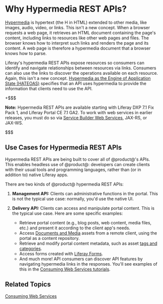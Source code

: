 # Why Hypermedia REST APIs? [](id=why-hypermedia-rest-apis)

[Hypermedia](https://en.wikipedia.org/wiki/Hypermedia) is hypertext (the H in
HTML) extended to other media, like images, audio, video, or links. This isn't
a new concept. When a browser requests a web page, it retrieves an HTML document
containing the page's content, including links to resources like other web pages
and files. The browser knows how to interpret such links and renders the page
and its content. A web page is therefore a hypermedia document that a browser
knows how to parse. 

Liferay's hypermedia REST APIs expose resources so consumers can identify and
navigate relationships between resources via links. Consumers can also use the
links to discover the operations available on each resource. Again, this isn't
a new concept. [Hypermedia as the Engine of Application State
(HATEOAS)](https://en.wikipedia.org/wiki/HATEOAS) specifies that an API uses
hypermedia to provide the information that clients need to use the API. 

+$$$

**Note:** Hypermedia REST APIs are available starting with Liferay DXP 7.1 Fix 
Pack 1, and Liferay Portal CE 7.1 GA2. To work with web services in earlier 
releases, you must do so via 
[Service Builder Web Services](/develop/tutorials/-/knowledge_base/7-1/service-builder-web-services), 
JAX-RS, or JAX-WS. 

$$$

## Use Cases for Hypermedia REST APIs [](id=use-cases-for-hypermedia-rest-apis)

Hypermedia REST APIs are being built to cover all of @product@'s APIs. This
enables headless use of @product@: developers can create clients with their
usual tools and programming languages, rather than (or in addition to) native
Liferay apps. <!-- Link to "Going Headless with Hypermedia REST APIs" article,
once it exists. -->

There are two kinds of @product@ hypermedia REST APIs:

1.  **Management API:** Clients can administrative functions in the portal. This
    is not the typical use case: normally, you'd use the native UI. 

2.  **Delivery API:** Clients can access and manipulate portal content. This is
    the typical use case. Here are some specific examples: 

    -   Retrieve portal content (e.g., blog posts, web content, media files, 
        etc.) and present it according to the client app's needs. 
    -   Access 
        [Documents and Media](/discover/portal/-/knowledge_base/7-1/managing-documents-and-media) 
        assets from a remote client, using the portal as a content repository. 
    -   Retrieve and modify portal content metadata, such as asset 
        [tags and categories](/discover/portal/-/knowledge_base/7-1/organizing-content-with-tags-and-categories). 
    -   Access forms created with 
        [Liferay Forms](/discover/portal/-/knowledge_base/7-1/forms). 
    -   And much more! API consumers can discover API features by navigating 
        hypermedia links in the responses. You'll see examples of this in the 
        [Consuming Web Services tutorials](/develop/tutorials/-/knowledge_base/7-1/consuming-web-services). 

## Related Topics [](id=related-topics)

[Consuming Web Services](/develop/tutorials/-/knowledge_base/7-1/consuming-web-services)
